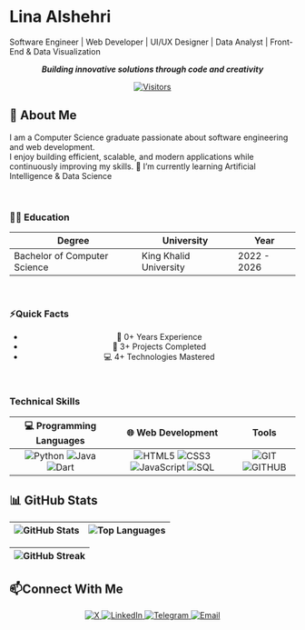 
<!--
**Anil-dot12/Anil-dot12** is a ✨ _special_ ✨ repository because its `README.md` (this file) appears on your GitHub profile.

Here are some ideas to get you started:

- 🔭 I’m currently working on ...
- 🌱 I’m currently learning ...
- 👯 I’m looking to collaborate on ...
- 🤔 I’m looking for help with ...
- 💬 Ask me about ...
- 📫 How to reach me: ...
- 😄 Pronouns: ...
- ⚡ Fun fact: ...
-->
#  Lina Alshehri

Software Engineer | Web Developer | UI/UX Designer | Data Analyst | Front-End & Data Visualization <br>
<div align="center">
  
***Building innovative solutions through code and creativity***

 [![Visitors](https://api.visitorbadge.io/api/visitors?path=https://github.com/Anil-dot12&label=VIEWS&labelColor=%239146FF&countColor=%237E22CE)](https://visitorbadge.io/status?path=https://github.com/Anil-dot12)
 
 </div>

## 🔭 About Me

I am a Computer Science graduate passionate about software engineering and web development.  
I enjoy building efficient, scalable, and modern applications while continuously improving my skills.
 🌱 I’m currently learning Artificial Intelligence & Data Science
 
<br>

### 👩‍💻 Education
<div align="center">
  
| Degree | University | Year |
|------|----------|-----|
| Bachelor of Computer Science	| King Khalid University | 2022 - 2026 |

 </div>
 
<br>

### ⚡Quick Facts
<div align="center">
  
- 🚀 0+ Years Experience
- 📁 3+ Projects Completed
- 💻 4+ Technologies Mastered
  
</div>
 
<br>

### Technical Skills

<div align="center">
  
| 💻 Programming Languages | 🌐 Web Development | Tools |
|:------:|:----------:|:----------:|
|<img src="https://img.shields.io/badge/Python-3776AB?style=for-the-badge&logo=python&logoColor=white&labelColor=007ACC&color=007ACC" alt="Python"> <img src="https://img.shields.io/badge/Java-ED8B00?style=for-the-badge&logo=java&logoColor=white&labelColor=00A8E8&color=00A8E8" alt="Java"> <img src="https://img.shields.io/badge/Dart-0175C2?style=for-the-badge&logo=dart&logoColor=white&labelColor=007ACC&color=007ACC" alt="Dart"> | <img src="https://img.shields.io/badge/HTML5-E34F26?style=for-the-badge&logo=html&logoColor=white&labelColor=FF6B35&color=FF6B35" alt="HTML5"> <img src="https://img.shields.io/badge/CSS3-1572B6?style=for-the-badge&logo=css3&logoColor=white&labelColor=007ACC&color=007ACC" alt="CSS3"> <img src="https://img.shields.io/badge/JavaScript-F7DF1E?style=for-the-badge&logo=javascript&logoColor=white&labelColor=FF6B35&color=FF6B35" alt="JavaScript"> <img src="https://img.shields.io/badge/SQL-4479A1?style=for-the-badge&logo=mysql&logoColor=white&labelColor=FF6B35&color=FF6B35" alt="SQL"> |<img src="https://img.shields.io/badge/GIT-F05032?style=for-the-badge&logo=git&logoColor=white&labelColor=FF6B35&color=FF6B35" alt="GIT"> <img src="https://img.shields.io/badge/GITHUB-181717?style=for-the-badge&logo=github&logoColor=white&labelColor=404040&color=404040" alt="GITHUB"> |

</div>

## 📊 GitHub Stats
<div align="center">
  
|![GitHub Stats](https://github-readme-stats.vercel.app/api?username=Anil-dot12&show_icons=true&theme=radical&bg_color=000000&title_color=8B5CF6&text_color=ffffff&icon_color=7E22CE&border_color=7E22CE)|![Top Languages](https://github-readme-stats.vercel.app/api/top-langs/?username=Anil-dot12&layout=compact&theme=radical&bg_color=000000&title_color=8B5CF6&text_color=ffffff&border_color=7E22CE)|
|-------------------------------|-----------------------------------|

|![GitHub Streak](https://streak-stats.demolab.com/?user=Anil-dot12&theme=radical&background=000000&ring=8B5CF6&fire=7E22CE&currStreakNum=FFFFFF&sideNums=FFFFFF&sideLabels=8B5CF6&dates=FFFFFF&border=7E22CE&currStreakLabel=8B5CF6)|
|----------------------|

</div>

## 📫Connect With Me

<div align="center">

  <a href="https://x.com/anil__cs?s=11">
    <img src="https://img.shields.io/badge/X-000000?style=for-the-badge&logo=x&logoColor=white&labelColor=404040&color=404040" alt="X">
  </a>  <a href="https://linkedin.com/in/lina-alshehrii">
    <img src="https://img.shields.io/badge/LinkedIn-0077B5?style=for-the-badge&logo=linkedin&logoColor=white&labelColor=00A8E8&color=00A8E8" alt="LinkedIn">
  </a> <a href="https://t.me/Anil_CS">
    <img src="https://img.shields.io/badge/Telegram-26A5E4?style=for-the-badge&logo=telegram&logoColor=white&labelColor=007ACC&color=007ACC" alt="Telegram">
  </a> <a href="mailto:launna2004@gmail.com">
    <img src="https://img.shields.io/badge/Email-D14836?style=for-the-badge&logo=gmail&logoColor=white" alt="Email">
  </a>
 
</div>

